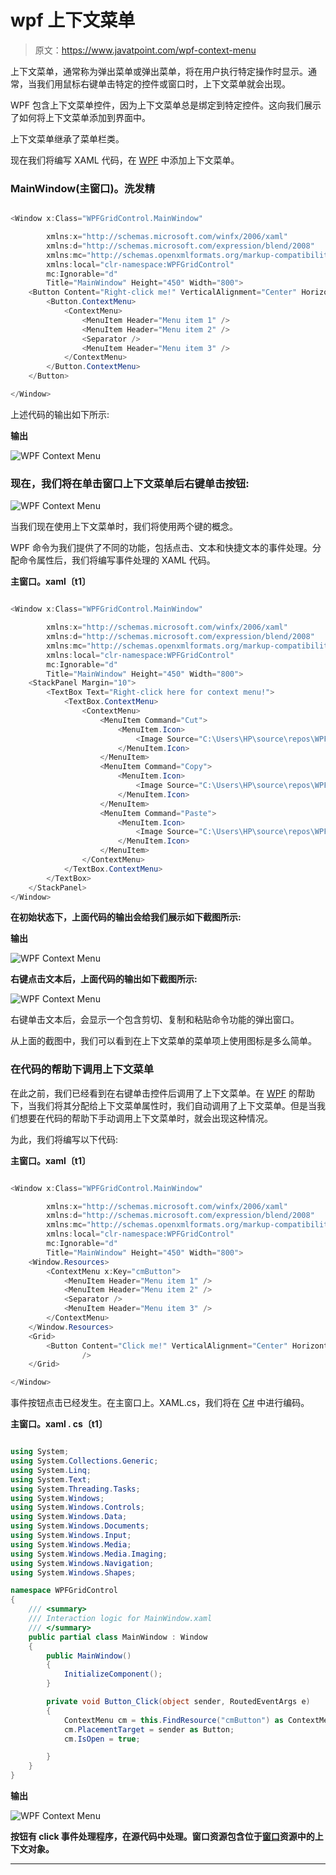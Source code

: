 # wpf 上下文菜单

> 原文：<https://www.javatpoint.com/wpf-context-menu>

上下文菜单，通常称为弹出菜单或弹出菜单，将在用户执行特定操作时显示。通常，当我们用鼠标右键单击特定的控件或窗口时，上下文菜单就会出现。

WPF 包含上下文菜单控件，因为上下文菜单总是绑定到特定控件。这向我们展示了如何将上下文菜单添加到界面中。

上下文菜单继承了菜单栏类。

现在我们将编写 XAML 代码，在 [WPF](https://www.javatpoint.com/wpf) 中添加上下文菜单。

### MainWindow(主窗口)。洗发精

```cs

<Window x:Class="WPFGridControl.MainWindow"

        xmlns:x="http://schemas.microsoft.com/winfx/2006/xaml"
        xmlns:d="http://schemas.microsoft.com/expression/blend/2008"
        xmlns:mc="http://schemas.openxmlformats.org/markup-compatibility/2006"
        xmlns:local="clr-namespace:WPFGridControl"
        mc:Ignorable="d"
        Title="MainWindow" Height="450" Width="800">
    <Button Content="Right-click me!" VerticalAlignment="Center" HorizontalAlignment="Center">
        <Button.ContextMenu>
            <ContextMenu>
                <MenuItem Header="Menu item 1" />
                <MenuItem Header="Menu item 2" />
                <Separator />
                <MenuItem Header="Menu item 3" />
            </ContextMenu>
        </Button.ContextMenu>
    </Button>

</Window>

```

上述代码的输出如下所示:

**输出**

![WPF Context Menu](img/2f59ca7b9fa448560d4967891a94f15c.png)

### 现在，我们将在单击窗口上下文菜单后右键单击按钮:

![WPF Context Menu](img/f5ab2372ec2126aad0939474853f3959.png)

当我们现在使用上下文菜单时，我们将使用两个键的概念。

WPF 命令为我们提供了不同的功能，包括点击、文本和快捷文本的事件处理。分配命令属性后，我们将编写事件处理的 XAML 代码。

**主窗口。xaml〔t1〕**

```cs

<Window x:Class="WPFGridControl.MainWindow"

        xmlns:x="http://schemas.microsoft.com/winfx/2006/xaml"
        xmlns:d="http://schemas.microsoft.com/expression/blend/2008"
        xmlns:mc="http://schemas.openxmlformats.org/markup-compatibility/2006"
        xmlns:local="clr-namespace:WPFGridControl"
        mc:Ignorable="d"
        Title="MainWindow" Height="450" Width="800">
    <StackPanel Margin="10">
        <TextBox Text="Right-click here for context menu!">
            <TextBox.ContextMenu>
                <ContextMenu>
                    <MenuItem Command="Cut">
                        <MenuItem.Icon>
                            <Image Source="C:\Users\HP\source\repos\WPFGridControl\WPFGridControl\image\cut.jpg" />
                        </MenuItem.Icon>
                    </MenuItem>
                    <MenuItem Command="Copy">
                        <MenuItem.Icon>
                            <Image Source="C:\Users\HP\source\repos\WPFGridControl\WPFGridControl\image\copy.jpg" />
                        </MenuItem.Icon>
                    </MenuItem>
                    <MenuItem Command="Paste">
                        <MenuItem.Icon>
                            <Image Source="C:\Users\HP\source\repos\WPFGridControl\WPFGridControl\image\computer-icons-clipboard-cut-copy-and-paste-symbol.jpg" />
                        </MenuItem.Icon>
                    </MenuItem>
                </ContextMenu>
            </TextBox.ContextMenu>
        </TextBox>
    </StackPanel>
</Window>

```

**在初始状态下，上面代码的输出会给我们展示如下截图所示:**

**输出**

![WPF Context Menu](img/fd454b5f7711e1554f33a7ad3920cc74.png)

**右键点击文本后，上面代码的输出如下截图所示:**

![WPF Context Menu](img/da3e225176cbf7b68a400d06381b8466.png)

右键单击文本后，会显示一个包含剪切、复制和粘贴命令功能的弹出窗口。

从上面的截图中，我们可以看到在上下文菜单的菜单项上使用图标是多么简单。

### 在代码的帮助下调用上下文菜单

在此之前，我们已经看到在右键单击控件后调用了上下文菜单。在 [WPF](https://www.javatpoint.com/wpf-interview-questions) 的帮助下，当我们将其分配给上下文菜单属性时，我们自动调用了上下文菜单。但是当我们想要在代码的帮助下手动调用上下文菜单时，就会出现这种情况。

为此，我们将编写以下代码:

**主窗口。xaml〔t1〕**

```cs

<Window x:Class="WPFGridControl.MainWindow"

        xmlns:x="http://schemas.microsoft.com/winfx/2006/xaml"
        xmlns:d="http://schemas.microsoft.com/expression/blend/2008"
        xmlns:mc="http://schemas.openxmlformats.org/markup-compatibility/2006"
        xmlns:local="clr-namespace:WPFGridControl"
        mc:Ignorable="d"
        Title="MainWindow" Height="450" Width="800">
    <Window.Resources>
        <ContextMenu x:Key="cmButton">
            <MenuItem Header="Menu item 1" />
            <MenuItem Header="Menu item 2" />
            <Separator />
            <MenuItem Header="Menu item 3" />
        </ContextMenu>
    </Window.Resources>
    <Grid>
        <Button Content="Click me!" VerticalAlignment="Center" HorizontalAlignment="Center" Click="Button_Click"
                />
    </Grid>

</Window>

```

事件按钮点击已经发生。在主窗口上。XAML.cs，我们将在 [C#](https://www.javatpoint.com/c-sharp-tutorial) 中进行编码。

**主窗口。xaml . cs〔t1〕**

```cs

using System;
using System.Collections.Generic;
using System.Linq;
using System.Text;
using System.Threading.Tasks;
using System.Windows;
using System.Windows.Controls;
using System.Windows.Data;
using System.Windows.Documents;
using System.Windows.Input;
using System.Windows.Media;
using System.Windows.Media.Imaging;
using System.Windows.Navigation;
using System.Windows.Shapes;

namespace WPFGridControl
{
    /// <summary>
    /// Interaction logic for MainWindow.xaml
    /// </summary>
    public partial class MainWindow : Window
    {
        public MainWindow()
        {
            InitializeComponent();
        }

        private void Button_Click(object sender, RoutedEventArgs e)
        {
            ContextMenu cm = this.FindResource("cmButton") as ContextMenu;
            cm.PlacementTarget = sender as Button;
            cm.IsOpen = true;

        }
    }
}

```

**输出**

![WPF Context Menu](img/78c484a640f1d36b33d27343ecf7b90d.png)

**按钮有 click 事件处理程序，在源代码中处理。窗口资源包含位于[窗口](https://www.javatpoint.com/windows)资源中的上下文对象。**

* * *